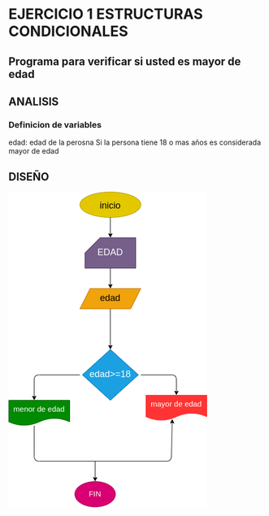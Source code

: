 # EJERCICIO 1 ESTRUCTURAS CONDICIONALES

## Programa para verificar si usted es mayor de edad

## ANALISIS

### Definicion de variables

edad: edad de la perosna
Si la persona tiene 18 o mas años es considerada mayor de edad

## DISEÑO

![Diagrama de flujo](diagrama.png "Diagrama de flujo")